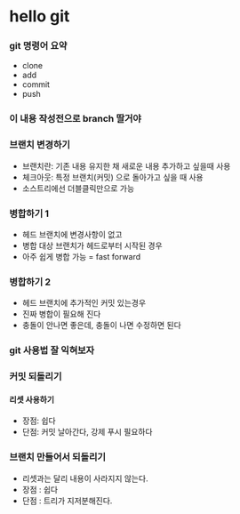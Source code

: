 # hello git

### git 명령어 요약

 - clone
 - add
 - commit
 - push


### 이 내용 작성전으로 branch 딸거야

### 브랜치 변경하기
 - 브랜치란: 기존 내용 유지한 채 새로운 내용 추가하고 싶을때 사용
 - 체크아웃: 특정 브랜치(커밋) 으로 돌아가고 싶을 때 사용
 - 소스트리에선 더블클릭만으로 가능

### 병합하기 1
- 헤드 브랜치에 변경사항이 없고
- 병합 대상 브랜치가 헤드로부터 시작된 경우
- 아주 쉽게 병합 가능 = fast forward

### 병합하기 2
- 헤드 브랜치에 추가적인 커밋 있는경우
- 진짜 병합이 필요해 진다
- 충돌이 안나면 좋은데, 충돌이 나면 수정하면 된다

### git 사용법 잘 익혀보자

### 커밋 되돌리기

#### 리셋 사용하기
- 장점: 쉽다
- 단점: 커밋 날아간다, 강제 푸시 필요하다

### 브랜치 만들어서 되돌리기
- 리셋과는 달리 내용이 사라지지 않는다.
- 장점 : 쉽다
- 단점 : 트리가 지저분해진다.
